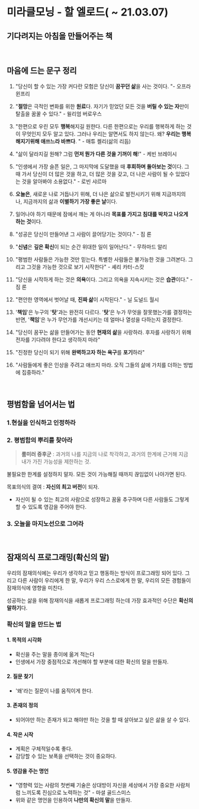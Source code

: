 # 미라클모닝 - 할 엘로드( ~ 21.03.07)



## 기다려지는 아침을 만들어주는 책



<br/>



## 마음에 드는 문구 정리

1. "당신이 할 수 있는 가장 커다란 모험은 당신이 **꿈꾸던 삶**을 사는 것이다. "- 오프라 윈프리
2. "**절망**은 극적인 변화를 위한 **원료**다. 자기가 믿었던 모든 것을 **버릴 수 있는 자**만이 탈출을 꿈꿀 수 있다." - 윌리엄 버로우스

3. "한편으로 우린 모두 **행복**해지길 원한다. 다른 한편으로는 우리를 행복하게 하는 것이 무엇인지 모두 알고 있다. 그러나 우리는 알면서도 하지 않는다. 왜? **우리는 행복해지기위해 애쓰느라 바쁘다**. " - 매튜 켈리(삶의 리듬)
4. "삶이 달라지길 원해? 그럼 **먼저 뭔가 다른 것을 기꺼이 해**!" - 케빈 브레이시
5. "인생에서 가장 슬픈 일은, 그 마지막에 도달했을 때 **후회하며 돌아보는 것**이다. 그때 가서 당신이 더 많은 것을 하고, 더 많은 것을 갖고, 더 나은 사람이 될 수 있었다는 것을 알아봐야 소용없다." - 로빈 샤르마

6. **오늘은**, 새로운 나로 거듭나기 위해, 더 나은 삶으로 발전시키기 위해 지금까지의 나, 지금까지의 삶과 **이별하기 가장 좋은 날**이다.
7. 일어나야 하기 때문에 잠에서 깨는 게 아니라 **목표를 가지고 침대를 박차고 나오게 하는 것**이다.
8. "성공은 당신이 만들어낸 그 사람이 끌어당기는 것이다." - 짐 론
9. "**신념**은 **깊은 확신**이 되는 순간 위대한 일이 일어난다." - 무하마드 알리
10. "평범한 사람들은 가능한 것만 믿는다. 특별한 사람들은 불가능한 것을 그려본다. 그리고 그것을 가능한 것으로 보기 시작한다" - 셰리 카터-스캇
11. "당신을 시작하게 하는 것은 **의욕**이다. 그리고 의욕을 지속시키는 것은 **습관**이다." - 짐 론
12. "편안한 영역에서 벗어날 때, **진짜 삶**이 시작된다." - 닐 도널드 월시
13. '**책임**'은 누구의 '**탓**'과는 완전히 다르다. '**탓**'은 누가 무엇을 잘못했는가를 결정하는 반면, '**책임**'은 누가 무언가를 개선시키는 데 얼마나 열성을 다하는지 결정한다.
14. "당신이 꿈꾸는 삶을 만들어가는 동안 **현재의 삶**을 사랑하라. 후자를 사랑하기 위해 전자를 기다려야 한다고 생각하지 마라"
15. "진정한 당신이 되기 위해 **완벽하고자 하는 욕구**를 **포기**하라"
16. "사람들에게 좋은 인상을 주려고 애쓰지 마라. 오직 그들의 삶에 가치를 더하는 방법에 집중하라."



<br/>



## 평범함을 넘어서는 법

### 1.현실을 인식하고 인정하라

### 2. 평범함의 뿌리를 찾아라

> **룸미러 증후군** : 과거의 나를 지금의 나로 착각하고, 과거의 한계에 근거해 지금 내가 가진 가능성을 제한하는 것.

불필요한 한계를 설정하지 말자. 모든 것이 가능해질 때까지 끊임없이 나아가면 된다.

목표의식의 결여 : **자신의 최고 버전**이 되자.

- 자신이 될 수 있는 최고의 사람으로 성장하고 꿈울 추구하며 다른 사람들도 그렇게 할 수 있도록 영감을 주어야 한다.

### 3. 오늘을 마지노선으로 그어라



<br/>



## 잠재의식 프로그래밍(확신의 말)

  우리의 잠재의식에는 우리가 생각하고 믿고 행동하는 방식이 프로그래밍 되어 있다. 그리고 다른 사람이 우리에게 한 말, 우리가 우리 스스로에게 한 말, 우리의 모든 경험들이 잠재의식에 영향을 미친다.

  성공하는 삶을 위해 잠재의식을 새롭게 프로그래밍 하는데 가장 효과적인 수단은 **확신의 말하기**다.

### 확신의 말을 만드는 법

#### 1. 목적의 시각화

- 확신을 주는 말을 종이에 옮겨 적는다
- 인생에서 가장 중점적으로 개선해야 할 부분에 대한 확신의 말을 만들자.

#### 2. 질문 찾기

- '왜'라는 질문이 나를 움직이게 한다.

#### 3. 존재의 정의

- 되어야만 하는 존재가 되고 해야만 하는 것을 할 때 살아보고 싶은 삶을 살 수 있다.

#### 4. 작은 시작

- 계획은 구체적일수록 좋다.
- 감당할 수 있는 보폭을 선택하는 것이 중요하다.

#### 5. 영감을 주는 명언

- "영향력 있는 사람의 첫번째 기술은 상대방이 자신을 세상에서 가장 중요한 사람처럼 느끼도록 진심으로 노력하는 것" - 마셜 골드스미스
- 위와 같은 명언을 인용하여 **나만의 확신의 말**을 만들자.

